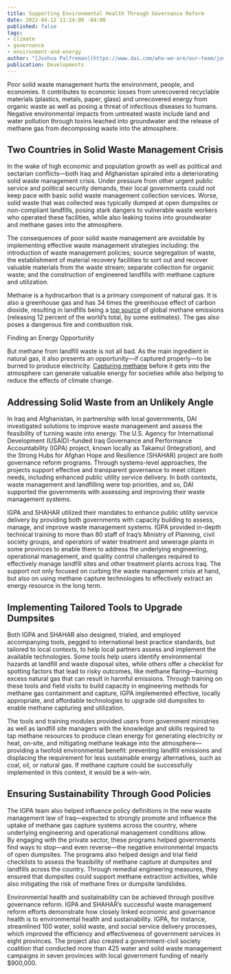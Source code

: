 ```yaml
---
title: Supporting Environmental Health Through Governance Reform
date: 2022-04-12 11:24:00 -04:00
published: false
tags:
- climate
- governance
- environment-and-energy
author: "[Joshua Palfreman](https://www.dai.com/who-we-are/our-team/joshua-palfreman)"
publication: Developments
---
```


Poor solid waste management hurts the environment, people, and economies. It contributes to economic losses from unrecovered recyclable materials (plastics, metals, paper, glass) and unrecovered energy from organic waste as well as posing a threat of infectious diseases to humans. Negative environmental impacts from untreated waste include land and water pollution through toxins leached into groundwater and the release of methane gas from decomposing waste into the atmosphere. 

## Two Countries in Solid Waste Management Crisis 

In the wake of high economic and population growth as well as political and sectarian conflicts—both Iraq and Afghanistan spiraled into a deteriorating solid waste management crisis. Under pressure from other urgent public service and political security demands, their local governments could not keep pace with basic solid waste management collection services. Worse, solid waste that was collected was typically dumped at open dumpsites or non-compliant landfills, posing stark dangers to vulnerable waste workers who operated these facilities, while also leaking toxins into groundwater and methane gases into the atmosphere.

The consequences of poor solid waste management are avoidable by implementing effective waste management strategies including: the introduction of waste management policies; source segregation of waste, the establishment of material recovery facilities to sort out and recover valuable materials from the waste stream; separate collection for organic waste; and the construction of engineered landfills with methane capture and utilization. 

Methane is a hydrocarbon that is a primary component of natural gas. It is also a greenhouse gas and has 34 times the greenhouse effect of carbon dioxide, resulting in landfills being a [top source](https://www.globalmethane.org/documents/landfill_fs_eng.pdf) of global methane emissions (releasing 12 percent of the world’s total, by some estimates). The gas also poses a dangerous fire and combustion risk. 

Finding an Energy Opportunity 

But methane from landfill waste is not all bad. As the main ingredient in natural gas, it also presents an opportunity—if captured properly—to be burned to produce electricity. [Capturing methane](https://archive.epa.gov/climatechange/kids/solutions/technologies/methane.html#:~:text=Methane%20is%20a%20very%20powerful,buildings%2C%20or%20power%20garbage%20trucks.) before it gets into the atmosphere can generate valuable energy for societies while also helping to reduce the effects of climate change. 

## Addressing Solid Waste from an Unlikely Angle 

In Iraq and Afghanistan, in partnership with local governments, DAI investigated solutions to improve waste management and assess the feasibility of turning waste into energy. The U.S. Agency for International Development (USAID)-funded Iraq Governance and Performance Accountability (IGPA) project, known locally as Takamul (Integration), and the Strong Hubs for Afghan Hope and Resilience (SHAHAR) project are both governance reform programs. Through systems-level approaches, the projects support effective and transparent governance to meet citizen needs, including enhanced public utility service delivery. In both contexts, waste management and landfilling were top priorities, and so, DAI supported the governments with assessing and improving their waste management systems.   

IGPA and SHAHAR utilized their mandates to enhance public utility service delivery by providing both governments with capacity building to assess, manage, and improve waste management systems. IGPA provided in-depth technical training to more than 80 staff of Iraq’s Ministry of Planning, civil society groups, and operators of water treatment and sewerage plants in some provinces to enable them to address the underlying engineering, operational management, and quality control challenges required to effectively manage landfill sites and other treatment plants across Iraq. The support not only focused on curbing the waste management crisis at hand, but also on using methane capture technologies to effectively extract an energy resource in the long term.

## Implementing Tailored Tools to Upgrade Dumpsites

Both IGPA and SHAHAR also designed, trialed, and employed accompanying tools, pegged to international best practice standards, but tailored to local contexts, to help local partners assess and implement the available technologies. Some tools help users identify environmental hazards at landfill and waste disposal sites, while others offer a checklist for spotting factors that lead to risky outcomes, like methane flaring—burning excess natural gas that can result in harmful emissions. Through training on these tools and field visits to build capacity in engineering methods for methane gas containment and capture, IGPA implemented effective, locally appropriate, and affordable technologies to upgrade old dumpsites to enable methane capturing and utilization.

The tools and training modules provided users from government ministries as well as landfill site managers with the knowledge and skills required to tap methane resources to produce clean energy for generating electricity or heat, on-site, and mitigating methane leakage into the atmosphere—providing a twofold environmental benefit: preventing landfill emissions and displacing the requirement for less sustainable energy alternatives, such as coal, oil, or natural gas. If methane capture could be successfully implemented in this context, it would be a win-win.

## Ensuring Sustainability Through Good Policies

The IGPA team also helped influence policy definitions in the new waste management law of Iraq—expected to strongly promote and influence the uptake of methane gas capture systems across the country, where underlying engineering and operational management conditions allow.  
By engaging with the private sector, these programs helped governments find ways to stop—and even reverse—the negative environmental impacts of open dumpsites. The programs also helped design and trial field checklists to assess the feasibility of methane capture at dumpsites and landfills across the country. Through remedial engineering measures, they ensured that dumpsites could support methane extraction activities, while also mitigating the risk of methane fires or dumpsite landslides. 

Environmental health and sustainability can be achieved through positive governance reform. IGPA and SHAHAR’s successful waste management reform efforts demonstrate how closely linked economic and governance health is to environmental health and sustainability. IGPA, for instance, streamlined 100 water, solid waste, and social service delivery processes, which improved the efficiency and effectiveness of government services in eight provinces. The project also created a government-civil society coalition that conducted more than 425 water and solid waste management campaigns in seven provinces with local government funding of nearly $900,000. 